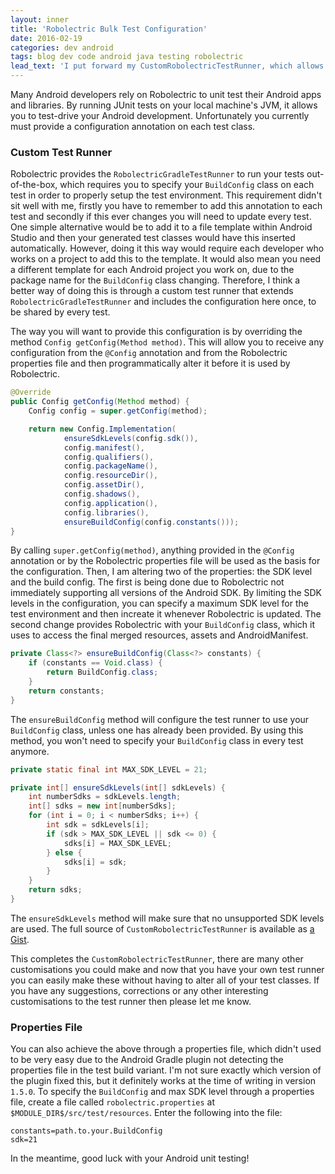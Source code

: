 ```yaml
---
layout: inner
title: 'Robolectric Bulk Test Configuration'
date: 2016-02-19
categories: dev android
tags: blog dev code android java testing robolectric
lead_text: 'I put forward my CustomRobolectricTestRunner, which allows you to configure your Robolectric test environment once and share it across all of your Android unit tests.'
---
```


Many Android developers rely on Robolectric to unit test their Android apps and libraries. By running JUnit tests on your local machine's JVM, it allows you to test-drive your Android development. Unfortunately you currently must provide a configuration annotation on each test class.

### Custom Test Runner

Robolectric provides the `RobolectricGradleTestRunner` to run your tests out-of-the-box, which requires you to specify your `BuildConfig` class on each test in order to properly setup the test environment. This requirement didn't sit well with me, firstly you have to remember to add this annotation to each test and secondly if this ever changes you will need to update every test. One simple alternative would be to add it to a file template within Android Studio and then your generated test classes would have this inserted automatically. However, doing it this way would require each developer who works on a project to add this to the template. It would also mean you need a different template for each Android project you work on, due to the package name for the `BuildConfig` class changing. Therefore, I think a better way of doing this is through a custom test runner that extends `RobolectricGradleTestRunner` and includes the configuration here once, to be shared by every test.

The way you will want to provide this configuration is by overriding the method `Config getConfig(Method method)`. This will allow you to receive any configuration from the `@Config` annotation and from the Robolectric properties file and then programmatically alter it before it is used by Robolectric.

```java
@Override
public Config getConfig(Method method) {
    Config config = super.getConfig(method);

    return new Config.Implementation(
            ensureSdkLevels(config.sdk()),
            config.manifest(),
            config.qualifiers(),
            config.packageName(),
            config.resourceDir(),
            config.assetDir(),
            config.shadows(),
            config.application(),
            config.libraries(),
            ensureBuildConfig(config.constants()));
}
```

By calling `super.getConfig(method)`, anything provided in the `@Config` annotation or by the Robolectric properties file will be used as the basis for the configuration. Then, I am altering two of the properties: the SDK level and the build config. The first is being done due to Robolectric not immediately supporting all versions of the Android SDK. By limiting the SDK levels in the configuration, you can specify a maximum SDK level for the test environment and then increate it whenever Robolectric is updated. The second change provides Robolectric with your `BuildConfig` class, which it uses to access the final merged resources, assets and AndroidManifest.

```java
private Class<?> ensureBuildConfig(Class<?> constants) {
    if (constants == Void.class) {
        return BuildConfig.class;
    }
    return constants;
}
```

The `ensureBuildConfig` method will configure the test runner to use your `BuildConfig` class, unless one has already been provided. By using this method, you won't need to specify your `BuildConfig` class in every test anymore.

```java
private static final int MAX_SDK_LEVEL = 21;

private int[] ensureSdkLevels(int[] sdkLevels) {
    int numberSdks = sdkLevels.length;
    int[] sdks = new int[numberSdks];
    for (int i = 0; i < numberSdks; i++) {
        int sdk = sdkLevels[i];
        if (sdk > MAX_SDK_LEVEL || sdk <= 0) {
            sdks[i] = MAX_SDK_LEVEL;
        } else {
            sdks[i] = sdk;
        }
    }
    return sdks;
}
```

The `ensureSdkLevels` method will make sure that no unsupported SDK levels are used. The full source of `CustomRobolectricTestRunner` is available as [a Gist](https://gist.github.com/andrewlord1990/fd5bfd5460e57747fd87).

This completes the `CustomRobolectricTestRunner`, there are many other customisations you could make and now that you have your own test runner you can easily make these without having to alter all of your test classes. If you have any suggestions, corrections or any other interesting customisations to the test runner then please let me know.

### Properties File

You can also achieve the above through a properties file, which didn't used to be very easy due to the Android Gradle plugin not detecting the properties file in the test build variant. I'm not sure exactly which version of the plugin fixed this, but it definitely works at the time of writing in version `1.5.0`. To specify the `BuildConfig` and max SDK level through a properties file, create a file called `robolectric.properties` at `$MODULE_DIR$/src/test/resources`. Enter the following into the file:

```
constants=path.to.your.BuildConfig
sdk=21
```

In the meantime, good luck with your Android unit testing!
